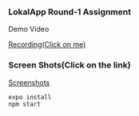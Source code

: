 ### LokalApp Round-1 Assignment

Demo Video

[Recording(Click on me)](https://drive.google.com/file/d/1aBVJk9fFoOlurT_-i5QU47HviAwlYXPi/view?usp=drivesdk)

### Screen Shots(Click on the link)

[Screenshots](https://drive.google.com/drive/folders/1aEk75-laV0FKUBs8eC8_E1qw9RQjEG2I)


```bash
expo install
npm start

